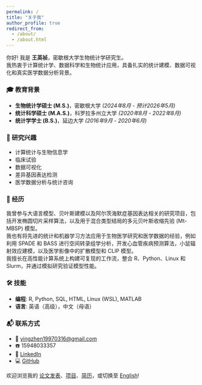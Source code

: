 ```yaml
---
permalink: /
title: "关于我"
author_profile: true
redirect_from: 
  - /about/
  - /about.html
---
```


你好! 我是 **王英祯**，密歇根大学生物统计学研究生。  
我热衷于计算统计学、数据科学和生物统计应用，具备扎实的统计建模、数据可视化和真实医学数据分析背景。  

### 🎓 教育背景
- **生物统计学硕士 (M.S.)**，密歇根大学 *(2024年8月 - 预计2026年5月)*  
- **统计科学硕士 (M.A.S.)**，科罗拉多州立大学 *(2020年8月 - 2022年8月)*  
- **统计学学士 (B.S.)**，延边大学 *(2016年9月 - 2020年6月)*  

### 🔬 研究兴趣
- 计算统计与生物信息学  
- 临床试验  
- 数据可视化  
- 差异基因表达检测  
- 医学数据分析与统计咨询  

### 💼 经历
我曾参与大语言模型、贝叶斯建模以及阿尔茨海默症基因表达相关的研究项目，包括开发椭圆切片采样算法，以及用于混合类型结局的多元贝叶斯收缩先验 (Mt-MBSP) 模型。  
我也有将先进的统计和机器学习方法应用于生物医学研究和医学数据的经验，例如利用 SPADE 和 BASS 进行空间转录组学分析，开发心血管疾病预测算法，小鼠辐射效应建模，以及医学影像中的扩散模型和 CLIP 模型。  
我擅长在高性能计算系统上构建可复现的工作流，整合 R、Python、Linux 和 Slurm，并通过模拟研究验证模型性能。  

### 🛠 技能
- **编程**: R, Python, SQL, HTML, Linux (WSL), MATLAB  
- **语言**: 英语（高级），中文（母语）  

### 📬 联系方式
- 📧 [yingzhen19970316@gmail.com](mailto:yingzhen19970316@gmail.com)
- ☎️ 15948033357  
- 💼 [LinkedIn](https://www.linkedin.com/in/yingzhen-wang)  
- 💻 [GitHub](https://github.com/Umichyingzhen)  

欢迎浏览我的 [论文发表](/publications)、[项目](/portfolio)、[简历](/cv)，或切换至 [English](/Umichyingzhen.github.io)!


